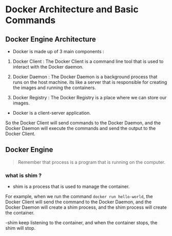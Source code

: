 # Docker Architecture and Basic Commands

## Docker Engine Architecture

- Docker is made up of 3 main components :

1. Docker Client : The Docker Client is a command line tool that is used to interact with the Docker daemon.

2. Docker Daemon : The Docker Daemon is a background process that runs on the host machine. its like a server that is responsible for creating the images and running the containers.

3. Docker Registry : The Docker Registry is a place where we can store our images.

- Docker is a client-server application.

So the Docker Client will send commands to the Docker Daemon, and the Docker Daemon will execute the commands and send the output to the Docker Client.

## Docker Engine

> Remember that process is a program that is running on the computer.

### what is shim ?

- shim is a process that is used to manage the container.

For example, when we run the command `docker run hello-world`, the Docker Client will send the command to the Docker Daemon, and the Docker Daemon will create a shim process, and the shim process will create the container.

-shim keep listening to the container, and when the container stops, the shim will stop.




